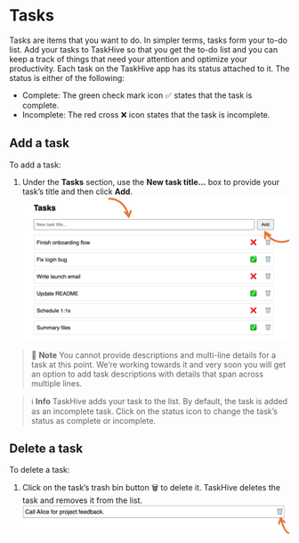 # Tasks

Tasks are items that you want to do. In simpler terms, tasks form your to-do list.  Add your tasks to TaskHive so that you get the to-do list and you can keep a track of things that need your attention and optimize your productivity.
Each task on the TaskHive app has its status attached to it. The status is either of the following:
- Complete: The green check mark icon ✅ states that the task is complete.
- Incomplete: The red cross ❌ icon states that the task is incomplete. 

## Add a task

To add a task:
1. Under the **Tasks** section, use the **New task title…** box to provide your task’s title and then click **Add**.
![add a task](add-task.png)

> 📘 **Note**
> You cannot provide descriptions and multi-line details for a task at this point. We’re working towards it and very soon you will get an option to add task descriptions with details that span across multiple lines.

> ℹ️ **Info**
> TaskHive adds your task to the list. By default, the task is added as an incomplete task. Click on the status icon to change the task’s status as complete or incomplete.

## Delete a task

To delete a task:
1. Click on the task’s trash bin button 🗑️ to delete it. TaskHive deletes the task and removes it from the list.
![delete a task](delete-note.png)

